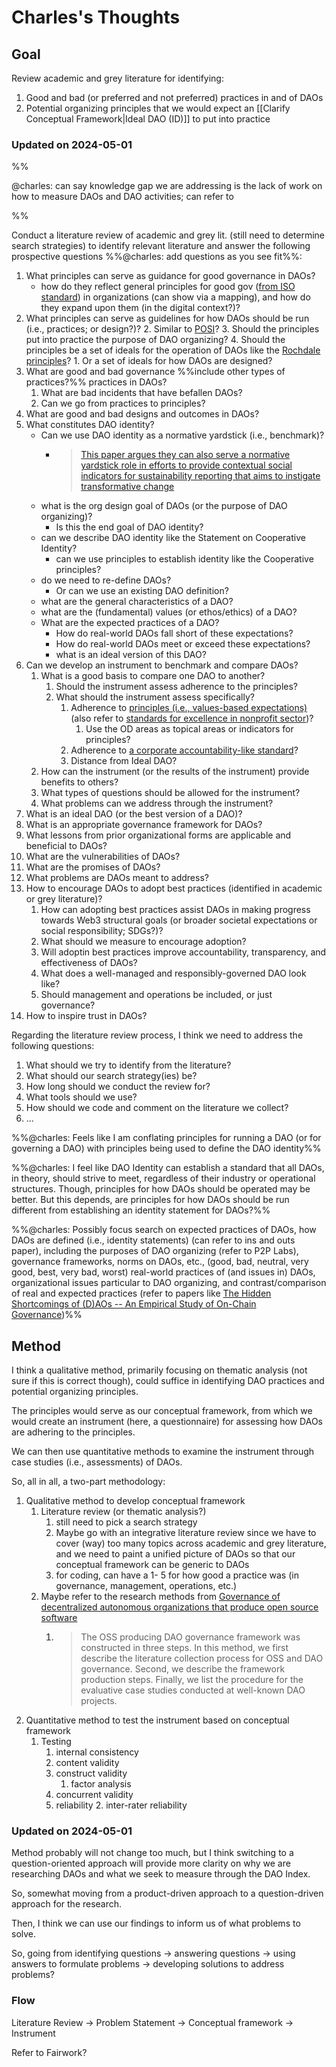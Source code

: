 # Charles's Thoughts

## Goal

Review academic and grey literature for identifying:

1. Good and bad (or preferred and not preferred) practices in and of DAOs
2. Potential organizing principles that we would expect an [[Clarify Conceptual Framework|Ideal DAO (ID)]] to put into practice
### Updated on 2024-05-01

%%

@charles: can say knowledge gap we are addressing is the lack of work on how to measure DAOs and DAO activities; can refer to 

%%

Conduct a literature review of academic and grey lit. (still need to determine search strategies) to identify relevant literature and answer the following prospective questions %%@charles: add questions as you see fit%%:

1. What principles can serve as guidance for good governance in DAOs?
	- how do they reflect general principles for good gov ([from ISO standard](https://committee.iso.org/ISO_37000_Governance)) in organizations (can show via a mapping), and how do they expand upon them (in the digital context?)?
2. What principles can serve as guidelines for how DAOs should be run (i.e., practices; or design?)?
	2. Similar to [POSI](https://openscholarlyinfrastructure.org/about/)?
	3. Should the principles put into practice the purpose of DAO organizing?
	4. Should the principles be a set of ideals for the operation of DAOs like the [Rochdale principles](https://en.wikipedia.org/wiki/Rochdale_Principles)?
		1. Or a set of ideals for how DAOs are designed?
3. What are good and bad governance %%include other types of practices?%% practices in DAOs?
	1. What are bad incidents that have befallen DAOs?
	2. Can we go from practices to principles?
4. What are good and bad designs and outcomes in DAOs?
5. What constitutes DAO identity? 
	- Can we use DAO identity as a normative yardstick (i.e., benchmark)?
		- > [This paper argues they can also serve a normative yardstick role in efforts to provide contextual social indicators for sustainability reporting that aims to instigate transformative change](https://onlinelibrary.wiley.com/doi/abs/10.1111/apce.12362)
	- what is the org design goal of DAOs (or the purpose of DAO organizing)? 
		- Is this the end goal of DAO identity?
	- can we describe DAO identity like the Statement on Cooperative Identity?
		- can we use principles to establish identity like the Cooperative principles?
	- do we need to re-define DAOs? 
		- Or can we use an existing DAO definition?
	- what are the general characteristics of a DAO?
	- what are the (fundamental) values (or ethos/ethics) of a DAO?
	- What are the expected practices of a DAO?
		- How do real-world DAOs fall short of these expectations?
		- How do real-world DAOs meet or exceed these expectations?
		- what is an ideal version of this DAO?
6. Can we develop an instrument to benchmark and compare DAOs?
	1. What is a good basis to compare one DAO to another?
		1. Should the instrument assess adherence to the principles? 
		2. What should the instrument assess specifically?
			1. Adherence to [principles (i.e., values-based expectations)](https://docs.google.com/document/d/1We01RHGV2XQi-UZpNkJuOYpfztqF4oavYbNjlFABFp4/edit) (also refer to [standards for excellence in nonprofit sector](https://standardsforexcellence.org/Home-2/code))? 
				1. Use the OD areas as topical areas or indicators for principles?
			2. Adherence to [a corporate accountability-like standard](https://www.worldbenchmarkingalliance.org/corporate-accountability/)?
			3. Distance from Ideal DAO?
	2. How can the instrument (or the results of the instrument) provide benefits to others?
	3. What types of questions should be allowed for the instrument?
	4. What problems can we address through the instrument?
7. What is an ideal DAO (or the best version of a DAO)?
8. What is an appropriate governance framework for DAOs?
9. What lessons from prior organizational forms are applicable and beneficial to DAOs?
10. What are the vulnerabilities of DAOs?
11. What are the promises of DAOs?
12. What problems are DAOs meant to address?
13. How to encourage DAOs to adopt best practices (identified in academic or grey literature)?
	1. How can adopting best practices assist DAOs in making progress towards Web3 structural goals (or broader societal expectations or social responsibility; SDGs?)?
	2. What should we measure to encourage adoption?
	3. Will adoptin best practices improve accountability, transparency, and effectiveness of DAOs?
	4. What does a well-managed and responsibly-governed DAO look like?
	5. Should management and operations be included, or just governance?
14. How to inspire trust in DAOs?

Regarding the literature review process, I think we need to address the following questions:

1. What should we try to identify from the literature?
2. What should our search strategy(ies) be?
3. How long should we conduct the review for?
4. What tools should we use?
5. How should we code and comment on the literature we collect?
6. ...

%%@charles: Feels like I am conflating principles for running a DAO (or for governing a DAO) with principles being used to define the DAO identity%%

%%@charles: I feel like DAO Identity can establish a standard that all DAOs, in theory, should strive to meet, regardless of their industry or operational structures. Though, principles for how DAOs should be operated may be better. But this depends, are principles for how DAOs should be run different from establishing an identity statement for DAOs?%%

%%@charles: Possibly focus search on expected practices of DAOs, how DAOs are defined (i.e., identity statements) (can refer to ins and outs paper), including the purposes of DAO organizing (refer to P2P Labs), governance frameworks, norms on DAOs, etc., (good, bad, neutral, very good, best, very bad, worst) real-world practices of (and issues in) DAOs, organizational issues particular to DAO organizing, and contrast/comparison of real and expected practices (refer to papers like [The Hidden Shortcomings of (D)AOs -- An Empirical Study of On-Chain Governance](https://arxiv.org/abs/2302.12125))%%

## Method

I think a qualitative method, primarily focusing on thematic analysis (not sure if this is correct though), could suffice in identifying DAO practices and potential organizing principles. 

The principles would serve as our conceptual framework, from which we would create an instrument (here, a questionnaire) for assessing how DAOs are adhering to the principles.

We can then use quantitative methods to examine the instrument through case studies (i.e., assessments) of DAOs. 

So, all in all, a two-part methodology:

1. Qualitative method to develop conceptual framework
	1. Literature review (or thematic analysis?)
		1. still need to pick a search strategy
		2. Maybe go with an integrative literature review since we have to cover (way) too many topics across academic and grey literature, and we need to paint a unified picture of DAOs so that our conceptual framework can be generic to DAOs
		3. for coding, can have a 1- 5 for how good a practice was (in governance, management, operations, etc.)
	2. Maybe refer to the research methods from [Governance of decentralized autonomous organizations that produce open source software](https://www.sciencedirect.com/science/article/pii/S2096720923000416#se0080)
		1. > The OSS producing DAO governance framework was constructed in three steps. In this method, we first describe the literature collection process for OSS and DAO governance. Second, we describe the framework production steps. Finally, we list the procedure for the evaluative case studies conducted at well-known DAO projects.
2. Quantitative method to test the instrument based on conceptual framework
	1. Testing
		1. internal consistency
		3. content validity
		4. construct validity
			1. factor analysis
		5. concurrent validity
		6. reliability
			2. inter-rater reliability

### Updated on 2024-05-01
Method probably will not change too much, but I think switching to a question-oriented approach will provide more clarity on why we are researching DAOs and what we seek to measure through the DAO Index.

So, somewhat moving from a product-driven approach to a question-driven approach for the research.

Then, I think we can use our findings to inform us of what problems to solve.

So, going from identifying questions -> answering questions -> using answers to formulate problems -> developing solutions to address problems?

### Flow
Literature Review -> Problem Statement -> Conceptual framework -> Instrument

Refer to Fairwork?

